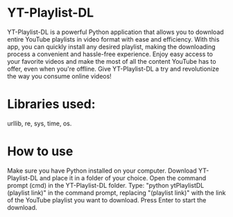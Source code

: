 # YT-Playlist-DL
YT-Playlist-DL is a powerful Python application that allows you to download entire YouTube playlists in video format with ease and efficiency. With this app, you can quickly install any desired playlist, making the downloading process a convenient and hassle-free experience. Enjoy easy access to your favorite videos and make the most of all the content YouTube has to offer, even when you're offline. Give YT-Playlist-DL a try and revolutionize the way you consume online videos!

# Libraries used:
urllib,
re,
sys,
time,
os.

# How to use
Make sure you have Python installed on your computer.
Download YT-Playlist-DL and place it in a folder of your choice.
Open the command prompt (cmd) in the YT-Playlist-DL folder.
Type: "python ytPlaylistDL (playlist link)" in the command prompt, replacing "(playlist link)" with the link of the YouTube playlist you want to download.
Press Enter to start the download.
